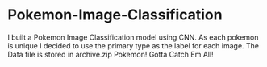 # Pokemon-Image-Classification
I built a Pokemon Image Classification model using CNN.
As each pokemon is unique I decided to use the primary type as the label for each image.
The Data file is stored in archive.zip
Pokemon! Gotta Catch Em All!
